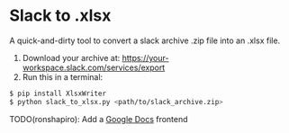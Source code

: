 # Slack to .xlsx

A quick-and-dirty tool to convert a slack archive .zip file into an .xlsx file.

1. Download your archive at: https://your-workspace.slack.com/services/export
2. Run this in a terminal:

```sh
$ pip install XlsxWriter
$ python slack_to_xlsx.py <path/to/slack_archive.zip>
```

TODO(ronshapiro): Add a [Google Docs](https://developers.google.com/sheets/api/quickstart/python) frontend
